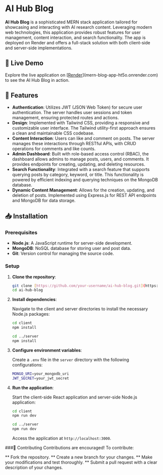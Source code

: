 # AI Hub Blog

**AI Hub Blog** is a sophisticated MERN stack application tailored for showcasing and interacting with AI research content. Leveraging modern web technologies, this application provides robust features for user management, content interaction, and search functionality. The app is deployed on Render and offers a full-stack solution with both client-side and server-side implementations.

## 🚀 Live Demo

Explore the live application on [[Render](https://mern-blog-app-ht5o.onrender.com)](mern-blog-app-ht5o.onrender.com) to see the AI Hub Blog in action.

## 🌟 Features

- **Authentication**: Utilizes JWT (JSON Web Token) for secure user authentication. The server handles user sessions and token management, ensuring protected routes and actions.
- **Design**: Implemented with Tailwind CSS, providing a responsive and customizable user interface. The Tailwind utility-first approach ensures a clean and maintainable CSS codebase.
- **Content Interaction**: Users can like and comment on posts. The server manages these interactions through RESTful APIs, with CRUD operations for comments and like counts.
- **Admin Dashboard**: Built with role-based access control (RBAC), the dashboard allows admins to manage posts, users, and comments. It provides endpoints for creating, updating, and deleting resources.
- **Search Functionality**: Integrated with a search feature that supports querying posts by category, keyword, or title. This functionality is powered by efficient indexing and querying techniques on the MongoDB database.
- **Dynamic Content Management**: Allows for the creation, updating, and deletion of posts. Implemented using Express.js for REST API endpoints and MongoDB for data storage.

## 📥 Installation

### Prerequisites

- **Node.js**: A JavaScript runtime for server-side development.
- **MongoDB**: NoSQL database for storing user and post data.
- **Git**: Version control for managing the source code.

### Setup

1. **Clone the repository**:

    ```bash
    git clone [https://github.com/your-username/ai-hub-blog.git](https://github.com/SoumayaRomdhani/mern_blog-app)
    cd ai-hub-blog
    ```

2. **Install dependencies**:

    Navigate to the client and server directories to install the necessary Node.js packages:

    ```bash
    cd client
    npm install
    ```

    ```bash
    cd ../server
    npm install
    ```

3. **Configure environment variables**:

    Create a `.env` file in the `server` directory with the following configurations:

    ```bash
    MONGO_URI=your_mongodb_uri
    JWT_SECRET=your_jwt_secret
    ```

4. **Run the application**:

    Start the client-side React application and server-side Node.js application:

    ```bash
    cd client
    npm run dev
    ```

    ```bash
    cd ../server
    npm run dev
    ```

    Access the application at `http://localhost:3000`.

###🤝 Contributing
Contributions are encouraged! To contribute:

** Fork the repository.
** Create a new branch for your changes.
** Make your modifications and test thoroughly.
** Submit a pull request with a clear description of your changes.
